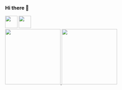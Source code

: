 ### Hi there 👋
<div>
  <img src="https://cdn.jsdelivr.net/gh/devicons/devicon/icons/java/java-original-wordmark.svg" width="40"/>
  <img src="https://cdn.jsdelivr.net/gh/devicons/devicon/icons/c/c-original.svg" width="40"/>
</div>

<div>
  <a href="https://github.com/gabrielsizilio">
  <img height="180em" src="https://github-readme-stats.vercel.app/api/top-langs/?username=gabrielsizilio&layout=compact&langs_count=7&theme=radical"/>
  <img height="180em" src="https://github-readme-stats.vercel.app/api?username=gabrielsizilio&show_icons=true&theme=radical&include_all_commits=true&count_private=true"/>
</div>
